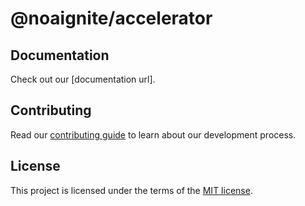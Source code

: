 # @noaignite/accelerator

## Documentation

Check out our [documentation url].

## Contributing

Read our [contributing guide](/CONTRIBUTING.md) to learn about our development process.

## License

This project is licensed under the terms of the
[MIT license](/LICENSE).
